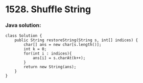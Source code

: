 
# 1528. Shuffle String

### Java solution:
```
class Solution {
    public String restoreString(String s, int[] indices) {
        char[] ans = new char[s.length()];
        int k = 0;
        for(int i : indices){
            ans[i] = s.charAt(k++);
        }
        return new String(ans);
    }
}
```

